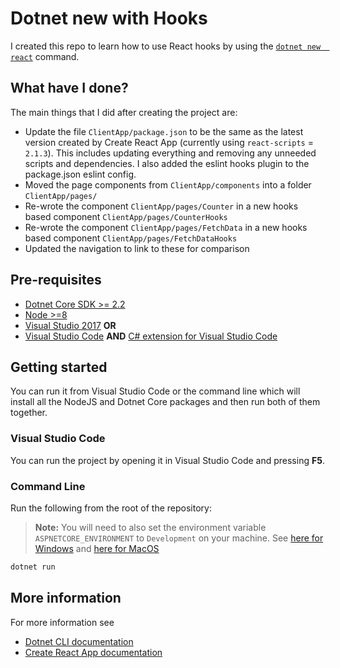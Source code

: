 # Dotnet new with Hooks

I created this repo to learn how to use React hooks by using the [`dotnet new  react`](https://docs.microsoft.com/en-us/dotnet/core/tools/dotnet-new?tabs=netcore21) command.

## What have I done?

The main things that I did after creating the project are:

- Update the file `ClientApp/package.json` to be the same as the latest version created by Create React App (currently using `react-scripts` = `2.1.3`). This includes updating everything and removing any unneeded scripts and dependencies. I also added  the eslint hooks plugin to the package.json eslint config.
- Moved the page components from `ClientApp/components` into a folder `ClientApp/pages/`
- Re-wrote the component `ClientApp/pages/Counter` in a new hooks based component `ClientApp/pages/CounterHooks`
- Re-wrote the component `ClientApp/pages/FetchData` in a new hooks based component `ClientApp/pages/FetchDataHooks`
- Updated the navigation to link to these for comparison

## Pre-requisites

- [Dotnet Core SDK >= 2.2](https://dotnet.microsoft.com/download)
- [Node >=8 ](https://nodejs.org/en/download/)
- [Visual Studio 2017](https://visualstudio.microsoft.com/downloads/) **OR**
- [Visual Studio Code](https://code.visualstudio.com/download) **AND** [C# extension for Visual Studio Code](https://marketplace.visualstudio.com/items?itemName=ms-vscode.csharp)

## Getting started

You can run it from Visual Studio Code or the command line which will install all the NodeJS and Dotnet Core packages and then run both of them together.

### Visual Studio Code

You can run the project by opening it in Visual Studio Code and pressing **F5**. 

### Command Line

Run the following from the root of the repository:

>**Note:** You will need to also set the environment variable `ASPNETCORE_ENVIRONMENT` to `Development` on your machine.  See [here for Windows](https://docs.microsoft.com/en-us/aspnet/core/fundamentals/environments?view=aspnetcore-2.2#windows) and  [here for MacOS](https://docs.microsoft.com/en-us/aspnet/core/fundamentals/environments?view=aspnetcore-2.2#macos)

```bash
dotnet run
```

## More information

For more information see

- [Dotnet CLI documentation](https://docs.microsoft.com/en-us/dotnet/core/tools/?tabs=netcore2x)
- [Create React App documentation](https://facebook.github.io/create-react-app/)
